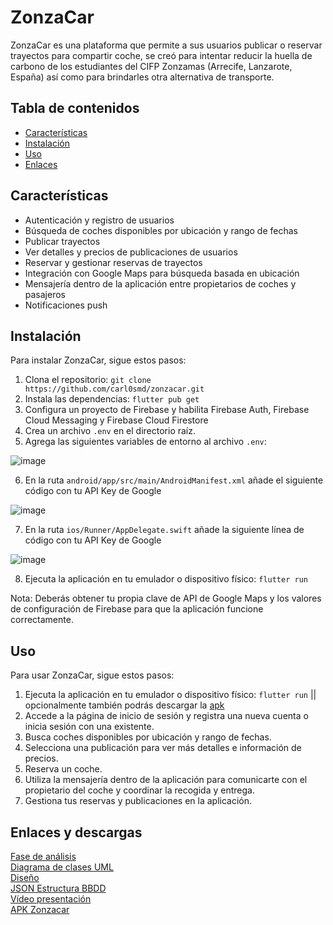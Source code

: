 # ZonzaCar

ZonzaCar es una plataforma que permite a sus usuarios publicar o reservar trayectos para compartir coche, se creó para intentar reducir la huella de carbono de los estudiantes del CIFP Zonzamas (Arrecife, Lanzarote, España) así como para brindarles otra alternativa de transporte.

## Tabla de contenidos

- [Características](#características)
- [Instalación](#instalación)
- [Uso](#uso)
- [Enlaces](#enlaces)

## Características

- Autenticación y registro de usuarios
- Búsqueda de coches disponibles por ubicación y rango de fechas
- Publicar trayectos
- Ver detalles y precios de publicaciones de usuarios
- Reservar y gestionar reservas de trayectos
- Integración con Google Maps para búsqueda basada en ubicación
- Mensajería dentro de la aplicación entre propietarios de coches y pasajeros
- Notificaciones push

## Instalación

Para instalar ZonzaCar, sigue estos pasos:

1. Clona el repositorio: `git clone https://github.com/carl0smd/zonzacar.git`
2. Instala las dependencias: `flutter pub get`
3. Configura un proyecto de Firebase y habilita Firebase Auth, Firebase Cloud Messaging y Firebase Cloud Firestore
4. Crea un archivo `.env` en el directorio raíz.
5. Agrega las siguientes variables de entorno al archivo `.env`:

![image](https://user-images.githubusercontent.com/94843020/236706857-d94a221e-e31e-4aa4-937c-d68cee817436.png)

6. En la ruta `android/app/src/main/AndroidManifest.xml` añade el siguiente código con tu API Key de Google

![image](https://user-images.githubusercontent.com/94843020/236702702-b0cbfd73-d169-49c0-8ee3-a4ca20f2f5a9.png)


7. En la ruta `ios/Runner/AppDelegate.swift` añade la siguiente línea de código con tu API Key de Google
            
![image](https://user-images.githubusercontent.com/94843020/236702639-354026ae-678f-463e-9158-3c0188226a08.png)
            

8. Ejecuta la aplicación en tu emulador o dispositivo físico: `flutter run`

Nota: Deberás obtener tu propia clave de API de Google Maps y los valores de configuración de Firebase para que la aplicación funcione correctamente.

## Uso

Para usar ZonzaCar, sigue estos pasos:

1. Ejecuta la aplicación en tu emulador o dispositivo físico: `flutter run` || opcionalmente también podrás descargar la [apk](https://drive.google.com/file/d/1rUiRuVp0Wgq6v336U99WZWU0eUOug8pu/view?usp=share_link)
2. Accede a la página de inicio de sesión y registra una nueva cuenta o inicia sesión con una existente.
3. Busca coches disponibles por ubicación y rango de fechas.
4. Selecciona una publicación para ver más detalles e información de precios.
5. Reserva un coche.
6. Utiliza la mensajería dentro de la aplicación para comunicarte con el propietario del coche y coordinar la recogida y entrega.
7. Gestiona tus reservas y publicaciones en la aplicación.

## Enlaces y descargas

[Fase de análisis](https://docs.google.com/document/d/14CK8XM1k-dHkf6uLCWiHcmMnxwWX5XMX_tMFQRRyRSE/edit?usp=sharing)\
[Diagrama de clases UML](https://drive.google.com/file/d/1DVjSWmkDRvXYcMOwM_TE0vweYVYE_oxK/view?usp=share_link)\
[Diseño](https://wireframepro.mockflow.com/view/MU2Ioh1mgpb)\
[JSON Estructura BBDD](https://drive.google.com/file/d/1LV9SxkmxYlW5IrEQlCl38TbS98glXJtg/view?usp=share_link)\
[Vídeo presentación](https://www.youtube.com/watch?v=WlRWOvd4sd0)\
[APK Zonzacar](https://drive.google.com/file/d/1rUiRuVp0Wgq6v336U99WZWU0eUOug8pu/view?usp=share_link)
